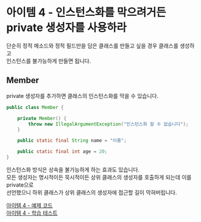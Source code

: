 # 아이템 4 - 인스턴스화를 막으려거든 private 생성자를 사용하라

단순히 정적 메소드와 정적 필드만을 담은 클래스를 만들고 싶을 경우 클래스를 생성하고    
인스턴스를 불가능하게 만들면 됩니다.    

## Member

private 생성자를 추가하면 클래스의 인스턴스화를 막을 수 있습니다.        

```java
public class Member {

    private Member() {
        throw new IllegalArgumentException("인스턴스화 할 수 없습니다");
    }

    public static final String name = "이름";

    public static final int age = 20;
}
```

인스턴스화 방식은 상속을 불가능하게 하는 효과도 있습니다.    
모든 생성자는 명시적이든 묵시적이든 상위 클래스의 생성자를 호출하게 되는데 이를 private으로       
선언했으니 하위 클래스가 상위 클래스의 생성자에 접근할 길이 막혀버립니다.           

[아이템 4 - 예제 코드](https://github.com/320Hwany/EffectiveJava/tree/main/src/main/java/effective/chapter2/item4)          
[아이템 4 - 학습 테스트](https://github.com/320Hwany/EffectiveJava/tree/main/src/test/java/effective/chapter2/item4)      


